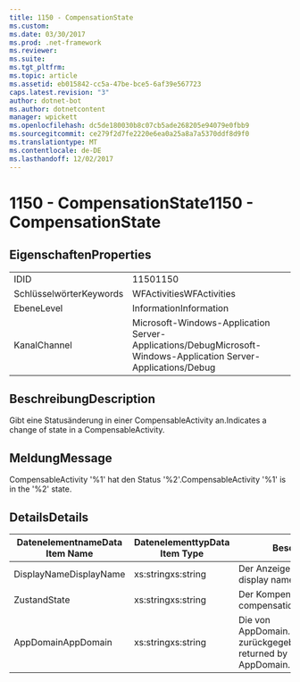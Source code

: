 ```yaml
---
title: 1150 - CompensationState
ms.custom: 
ms.date: 03/30/2017
ms.prod: .net-framework
ms.reviewer: 
ms.suite: 
ms.tgt_pltfrm: 
ms.topic: article
ms.assetid: eb015842-cc5a-47be-bce5-6af39e567723
caps.latest.revision: "3"
author: dotnet-bot
ms.author: dotnetcontent
manager: wpickett
ms.openlocfilehash: dc5de180030b8c07cb5ade268205e94079e0fbb9
ms.sourcegitcommit: ce279f2d7fe2220e6ea0a25a8a7a5370ddf8d9f0
ms.translationtype: MT
ms.contentlocale: de-DE
ms.lasthandoff: 12/02/2017
---
```

# <a name="1150---compensationstate"></a><span data-ttu-id="714db-102">1150 - CompensationState</span><span class="sxs-lookup"><span data-stu-id="714db-102">1150 - CompensationState</span></span>
## <a name="properties"></a><span data-ttu-id="714db-103">Eigenschaften</span><span class="sxs-lookup"><span data-stu-id="714db-103">Properties</span></span>  
  
|||  
|-|-|  
|<span data-ttu-id="714db-104">ID</span><span class="sxs-lookup"><span data-stu-id="714db-104">ID</span></span>|<span data-ttu-id="714db-105">1150</span><span class="sxs-lookup"><span data-stu-id="714db-105">1150</span></span>|  
|<span data-ttu-id="714db-106">Schlüsselwörter</span><span class="sxs-lookup"><span data-stu-id="714db-106">Keywords</span></span>|<span data-ttu-id="714db-107">WFActivities</span><span class="sxs-lookup"><span data-stu-id="714db-107">WFActivities</span></span>|  
|<span data-ttu-id="714db-108">Ebene</span><span class="sxs-lookup"><span data-stu-id="714db-108">Level</span></span>|<span data-ttu-id="714db-109">Information</span><span class="sxs-lookup"><span data-stu-id="714db-109">Information</span></span>|  
|<span data-ttu-id="714db-110">Kanal</span><span class="sxs-lookup"><span data-stu-id="714db-110">Channel</span></span>|<span data-ttu-id="714db-111">Microsoft-Windows-Application Server-Applications/Debug</span><span class="sxs-lookup"><span data-stu-id="714db-111">Microsoft-Windows-Application Server-Applications/Debug</span></span>|  
  
## <a name="description"></a><span data-ttu-id="714db-112">Beschreibung</span><span class="sxs-lookup"><span data-stu-id="714db-112">Description</span></span>  
 <span data-ttu-id="714db-113">Gibt eine Statusänderung in einer CompensableActivity an.</span><span class="sxs-lookup"><span data-stu-id="714db-113">Indicates a change of state in a CompensableActivity.</span></span>  
  
## <a name="message"></a><span data-ttu-id="714db-114">Meldung</span><span class="sxs-lookup"><span data-stu-id="714db-114">Message</span></span>  
 <span data-ttu-id="714db-115">CompensableActivity '%1' hat den Status '%2'.</span><span class="sxs-lookup"><span data-stu-id="714db-115">CompensableActivity '%1' is in the '%2' state.</span></span>  
  
## <a name="details"></a><span data-ttu-id="714db-116">Details</span><span class="sxs-lookup"><span data-stu-id="714db-116">Details</span></span>  
  
|<span data-ttu-id="714db-117">Datenelementname</span><span class="sxs-lookup"><span data-stu-id="714db-117">Data Item Name</span></span>|<span data-ttu-id="714db-118">Datenelementtyp</span><span class="sxs-lookup"><span data-stu-id="714db-118">Data Item Type</span></span>|<span data-ttu-id="714db-119">Beschreibung</span><span class="sxs-lookup"><span data-stu-id="714db-119">Description</span></span>|  
|--------------------|--------------------|-----------------|  
|<span data-ttu-id="714db-120">DisplayName</span><span class="sxs-lookup"><span data-stu-id="714db-120">DisplayName</span></span>|<span data-ttu-id="714db-121">xs:string</span><span class="sxs-lookup"><span data-stu-id="714db-121">xs:string</span></span>|<span data-ttu-id="714db-122">Der Anzeigename der Aktivität.</span><span class="sxs-lookup"><span data-stu-id="714db-122">The display name of the activity.</span></span>|  
|<span data-ttu-id="714db-123">Zustand</span><span class="sxs-lookup"><span data-stu-id="714db-123">State</span></span>|<span data-ttu-id="714db-124">xs:string</span><span class="sxs-lookup"><span data-stu-id="714db-124">xs:string</span></span>|<span data-ttu-id="714db-125">Der Kompensationsstatus.</span><span class="sxs-lookup"><span data-stu-id="714db-125">The compensation state.</span></span>|  
|<span data-ttu-id="714db-126">AppDomain</span><span class="sxs-lookup"><span data-stu-id="714db-126">AppDomain</span></span>|<span data-ttu-id="714db-127">xs:string</span><span class="sxs-lookup"><span data-stu-id="714db-127">xs:string</span></span>|<span data-ttu-id="714db-128">Die von AppDomain.CurrentDomain.FriendlyName zurückgegebene Zeichenfolge.</span><span class="sxs-lookup"><span data-stu-id="714db-128">The string returned by AppDomain.CurrentDomain.FriendlyName.</span></span>|
